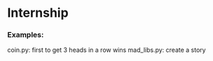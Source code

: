 # Internship
### Examples: 
coin.py: first to get 3 heads in a row wins
mad_libs.py: create a story
